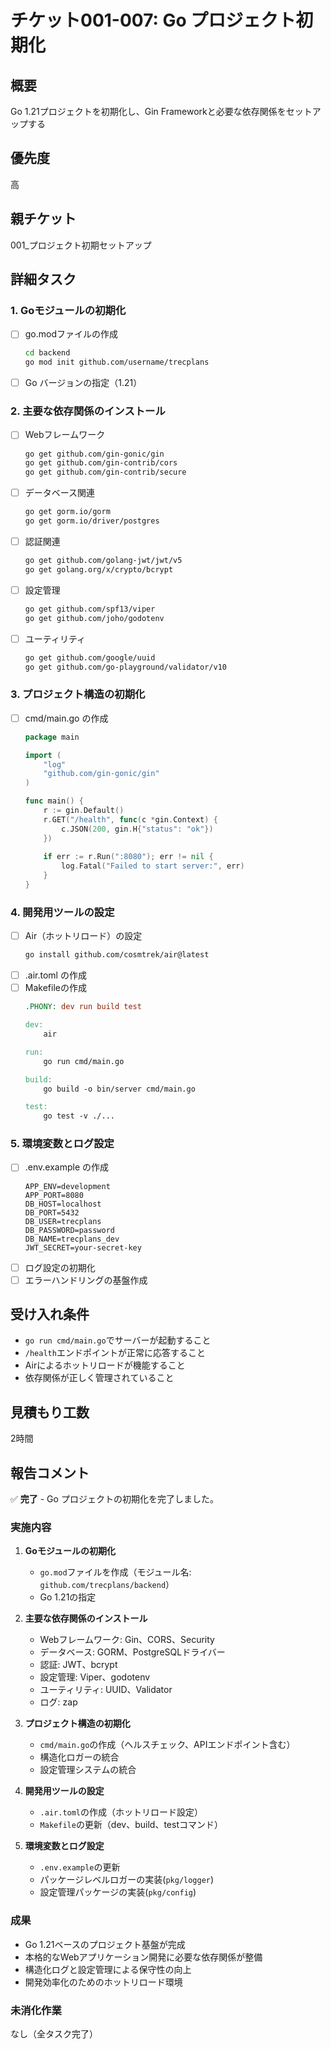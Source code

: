 # チケット001-007: Go プロジェクト初期化

## 概要
Go 1.21プロジェクトを初期化し、Gin Frameworkと必要な依存関係をセットアップする

## 優先度
高

## 親チケット
001_プロジェクト初期セットアップ

## 詳細タスク

### 1. Goモジュールの初期化
- [ ] go.modファイルの作成
  ```bash
  cd backend
  go mod init github.com/username/trecplans
  ```
- [ ] Go バージョンの指定（1.21）

### 2. 主要な依存関係のインストール
- [ ] Webフレームワーク
  ```bash
  go get github.com/gin-gonic/gin
  go get github.com/gin-contrib/cors
  go get github.com/gin-contrib/secure
  ```
- [ ] データベース関連
  ```bash
  go get gorm.io/gorm
  go get gorm.io/driver/postgres
  ```
- [ ] 認証関連
  ```bash
  go get github.com/golang-jwt/jwt/v5
  go get golang.org/x/crypto/bcrypt
  ```
- [ ] 設定管理
  ```bash
  go get github.com/spf13/viper
  go get github.com/joho/godotenv
  ```
- [ ] ユーティリティ
  ```bash
  go get github.com/google/uuid
  go get github.com/go-playground/validator/v10
  ```

### 3. プロジェクト構造の初期化
- [ ] cmd/main.go の作成
  ```go
  package main

  import (
      "log"
      "github.com/gin-gonic/gin"
  )

  func main() {
      r := gin.Default()
      r.GET("/health", func(c *gin.Context) {
          c.JSON(200, gin.H{"status": "ok"})
      })
      
      if err := r.Run(":8080"); err != nil {
          log.Fatal("Failed to start server:", err)
      }
  }
  ```

### 4. 開発用ツールの設定
- [ ] Air（ホットリロード）の設定
  ```bash
  go install github.com/cosmtrek/air@latest
  ```
- [ ] .air.toml の作成
- [ ] Makefileの作成
  ```makefile
  .PHONY: dev run build test

  dev:
      air

  run:
      go run cmd/main.go

  build:
      go build -o bin/server cmd/main.go

  test:
      go test -v ./...
  ```

### 5. 環境変数とログ設定
- [ ] .env.example の作成
  ```env
  APP_ENV=development
  APP_PORT=8080
  DB_HOST=localhost
  DB_PORT=5432
  DB_USER=trecplans
  DB_PASSWORD=password
  DB_NAME=trecplans_dev
  JWT_SECRET=your-secret-key
  ```
- [ ] ログ設定の初期化
- [ ] エラーハンドリングの基盤作成

## 受け入れ条件
- `go run cmd/main.go`でサーバーが起動すること
- `/health`エンドポイントが正常に応答すること
- Airによるホットリロードが機能すること
- 依存関係が正しく管理されていること

## 見積もり工数
2時間

## 報告コメント
✅ **完了** - Go プロジェクトの初期化を完了しました。

### 実施内容
1. **Goモジュールの初期化**
   - `go.mod`ファイルを作成（モジュール名: `github.com/trecplans/backend`）
   - Go 1.21の指定

2. **主要な依存関係のインストール**
   - Webフレームワーク: Gin、CORS、Security
   - データベース: GORM、PostgreSQLドライバー
   - 認証: JWT、bcrypt
   - 設定管理: Viper、godotenv
   - ユーティリティ: UUID、Validator
   - ログ: zap

3. **プロジェクト構造の初期化**
   - `cmd/main.go`の作成（ヘルスチェック、APIエンドポイント含む）
   - 構造化ロガーの統合
   - 設定管理システムの統合

4. **開発用ツールの設定**
   - `.air.toml`の作成（ホットリロード設定）
   - `Makefile`の更新（dev、build、testコマンド）

5. **環境変数とログ設定**
   - `.env.example`の更新
   - パッケージレベルロガーの実装(`pkg/logger`)
   - 設定管理パッケージの実装(`pkg/config`)

### 成果
- Go 1.21ベースのプロジェクト基盤が完成
- 本格的なWebアプリケーション開発に必要な依存関係が整備
- 構造化ログと設定管理による保守性の向上
- 開発効率化のためのホットリロード環境

### 未消化作業
なし（全タスク完了）